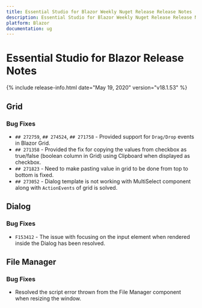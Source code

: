 ```yaml
---
title: Essential Studio for Blazor Weekly Nuget Release Release Notes  
description: Essential Studio for Blazor Weekly Nuget Release Release Notes  
platform: Blazor
documentation: ug
---
```


# Essential Studio for Blazor  Release Notes  

{% include release-info.html date="May 19, 2020"  version="v18.1.53" %} 


##  Grid

###    Bug Fixes

- `## 272759`, `## 274524`, `## 271758` - Provided support for `Drag/Drop` events in Blazor Grid.
- `## 271358` - Provided the fix for copying the values from checkbox as true/false (boolean column in Grid) using Clipboard when displayed as checkbox.
- `## 271823` - Need to make pasting value in grid to be done from top to bottom is fixed.
- `## 273052` - Dialog template is not working with MultiSelect component along with `ActionEvents` of grid is solved.

##  Dialog

###    Bug Fixes

- `F153412` - The issue with focusing on the input element when rendered inside the Dialog has been resolved.

##  File Manager

###    Bug Fixes

- Resolved the script error thrown from the File Manager component when resizing the window.
